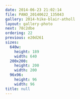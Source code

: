 ```yaml
---
date: 2014-06-23 21:02:14
file: PANO_20140622_135043
gallery: 2014-hike-blair-atholl
layout: gallery-photo
next: 78c2dbe
ordering: 22
previous: e20d261
sizes:
  640w:
    height: 189
    width: 640
  200x200:
    height: 200
    width: 200
  96x96:
    height: 96
    width: 96
title: null
---
```

